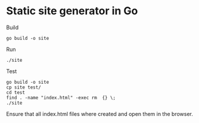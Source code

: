 # Static site generator in Go

Build
```
go build -o site
```

Run
```
./site
```

Test
```
go build -o site
cp site test/
cd test
find . -name "index.html" -exec rm  {} \;
./site
```

Ensure that all index.html files where created and open them in the browser.
